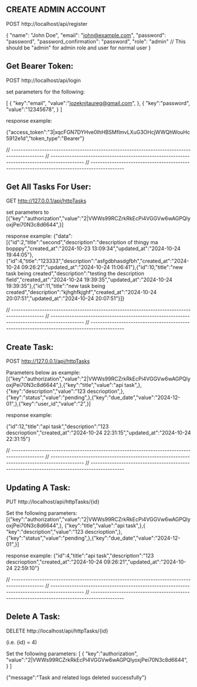 ## CREATE ADMIN ACCOUNT
POST http://localhost/api/register

{
    "name": "John Doe",
    "email": "john@example.com",
    "password": "password",
    "password_confirmation": "password",
    "role": "admin" // This should be "admin" for admin role and user for normal user
}


## Get Bearer Token:


POST http://localhost/api/login

set parameters for the following:

[
    {
        "key":"email",
        "value":"jozeknjtaureg@gmail.com",
    },
    {
        "key":"password",
        "value":"12345678",
    }
]

response example:

{"access_token":"3|xqcFGN7DYHve0IhHBSMflmvLXuG3OHcjWWQhWouHc5912e1d","token_type":"Bearer"}


// --------------------------------------------------------------------------------------------
// --------------------------------------------------------------------------------------------
// --------------------------------------------------------------------------------------------

## Get All Tasks For User:

GET http://127.0.0.1/api/httpTasks

set parameters to 
[{"key":"authorization","value":"2|VWWs99RCZrkRkEcPi4VGGVw6wAGPQlyoxjPei70N3c8d6644",}]

response example:
{"data":[{"id":2,"title":"second","description":"description of thingy ma bopppy","created_at":"2024-10-23 13:09:34","updated_at":"2024-10-24 19:44:05"},{"id":4,"title":"123333","description":"asfgdbhasdgfbh","created_at":"2024-10-24 09:26:21","updated_at":"2024-10-24 11:06:41"},{"id":10,"title":"new task being created","description":"testing the description field","created_at":"2024-10-24 19:39:35","updated_at":"2024-10-24 19:39:35"},{"id":11,"title":"new task being created","description":"kjhghfkjghf","created_at":"2024-10-24 20:07:51","updated_at":"2024-10-24 20:07:51"}]}


// --------------------------------------------------------------------------------------------
// --------------------------------------------------------------------------------------------
// --------------------------------------------------------------------------------------------

## Create Task:
POST http://127.0.0.1/api/httpTasks

Parameters below as example:
[{"key":"authorization","value":"2|VWWs99RCZrkRkEcPi4VGGVw6wAGPQlyoxjPei70N3c8d6644",},{"key":"title","value":"api task",},{"key":"description","value":"123 descrioption",},{"key":"status","value":"pending",},{"key":"due_date","value":"2024-12-01",},{"key":"user_id","value":"2",}]

response example:

{"id":12,"title":"api task","description":"123 descrioption","created_at":"2024-10-24 22:31:15","updated_at":"2024-10-24 22:31:15"}


// --------------------------------------------------------------------------------------------
// --------------------------------------------------------------------------------------------
// --------------------------------------------------------------------------------------------


## Updating A Task:
PUT http://localhost/api/httpTasks/{id}

Set the following parameters:
[{"key":"authorization","value":"2|VWWs99RCZrkRkEcPi4VGGVw6wAGPQlyoxjPei70N3c8d6644",},    {"key":"title","value":"api task",},{
"key":"description","value":"123 descrioption",},{"key":"status","value":"pending",},{"key":"due_date","value":"2024-12-01",}]

response example:
{"id":4,"title":"api task","description":"123 descrioption","created_at":"2024-10-24 09:26:21","updated_at":"2024-10-24 22:59:10"}


// --------------------------------------------------------------------------------------------
// --------------------------------------------------------------------------------------------
// --------------------------------------------------------------------------------------------

## Delete A Task:

DELETE http://localhost/api/httpTasks/{id}  

(i.e. {id} = 4)

Set the following parameters:
[
    {
        "key":"authorization",
        "value":"2|VWWs99RCZrkRkEcPi4VGGVw6wAGPQlyoxjPei70N3c8d6644",
    }
]

{"message":"Task and related logs deleted successfully"}
